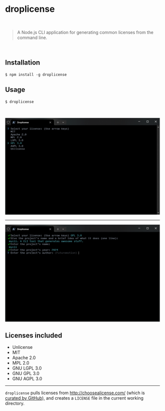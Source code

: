 # droplicense
&nbsp;
> A Node.js CLI application for generating common licenses from the command line.
>
&nbsp;

## Installation

```
$ npm install -g droplicense
```

## Usage

```
$ droplicense
```

&nbsp;

![droplicense1](./img/droplicense-cli-1.png)

---

![droplicense1](./img/droplicense-cli-2.png)





## Licenses included

* Unlicense
* MIT
* Apache 2.0
* MPL 2.0
* GNU LGPL 3.0
* GNU GPL 3.0
* GNU AGPL 3.0

---

`droplicense` pulls licenses from http://choosealicense.com/ (which is [curated by GitHub](http://choosealicense.com/about/)), and creates a `LICENSE` file in the current working directory.
